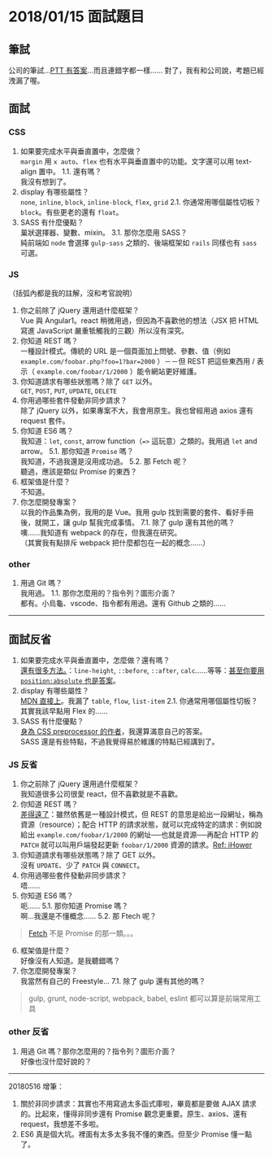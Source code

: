 # 2018/01/15 面試題目

## 筆試

公司的筆試…[PTT 有答案](https://www.ptt.cc/bbs/Ajax/M.1371198760.A.DDB.html)…而且連錯字都一樣……
對了，我有和公司說，考題已經洩漏了喔。

## 面試

### CSS

1. 如果要完成水平與垂直置中，怎麼做？  
`margin` 用 `x auto`、`flex` 也有水平與垂直置中的功能。文字還可以用 text-align 置中。
1.1. 還有嗎？  
我沒有想到了。
2. display 有哪些屬性？  
`none`, `inline`, `block`, `inline-block`, `flex`, `grid`
2.1. 你通常用哪個屬性切板？  
`block`。有些更老的還有 `float`。
3. SASS 有什麼優點？  
巢狀選擇器、變數、mixin。
3.1. 那你怎麼用 SASS？   
 純前端如 `node` 會選擇 `gulp-sass` 之類的、後端框架如 `rails` 同樣也有 `sass` 可選。

### JS

（括弧內都是我的註解，沒和考官說明）

1. 你之前除了 jQuery 還用過什麼框架？  
Vue 與 Angular1。react 稍微用過，但因為不喜歡他的想法（JSX 把 HTML 寫進 JavaScript 嚴重牴觸我的三觀）所以沒有深究。
2. 你知道 REST 嗎？  
一種設計模式。傳統的 URL 是一個頁面加上問號、參數、值（例如 `example.com/foobar.php?foo=1?bar=2000` ）－－但 REST 把這些東西用 / 表示（ `example.com/foobar/1/2000` ）能令網站更好維護。
3. 你知道請求有哪些狀態嗎？除了 `GET` 以外。  
`GET`, `POST`, `PUT`, `UPDATE`, `DELETE`
4. 你用過哪些套件發動非同步請求？  
除了 jQuery 以外，如果專案不大，我會用原生。我也曾經用過 axios 還有 request 套件。
5. 你知道 ES6 嗎？  
我知道：`let`, `const`, arrow function（`=>` 這玩意）之類的。我用過 `let` and arrow。
5.1. 那你知道 `Promise` 嗎？  
我知道，不過我還是沒用成功過。
5.2. 那 Fetch 呢？  
聽過，應該是類似 Promise 的東西？
6. 框架值是什麼？  
不知道。
7. 你怎麼開發專案？  
以我的作品集為例，我用的是 Vue。我用 gulp 找到需要的套件、看好手冊後，就開工，讓 gulp 幫我完成事情。
7.1. 除了 gulp 還有其他的嗎？  
噢......我知道有 webpack 的存在，但我還在研究。  
（其實我有點排斥 webpack 把什麼都包在一起的概念......）

### other

1. 用過 Git 嗎？  
我用過。
1.1. 那你怎麼用的？指令列？圖形介面？  
都有。小烏龜、vscode、指令都有用過。還有 Github 之類的……

---

## 面試反省

1. 如果要完成水平與垂直置中，怎麼做？還有嗎？  
[還有很多方法。](http://www.oxxostudio.tw/articles/201502/css-vertical-align-7methods.html)：`line-height`, `::before`, `::after`, `calc`......等等：[甚至你要用 `position:absolute` 也是答案](http://www.flycan.com/article/css/css-div-position-center-1562.html)。
2. display 有哪些屬性？  
[MDN 直接上](https://developer.mozilla.org/en-US/docs/Web/CSS/display)。我漏了 `table`, `flow`, `list-item`
2.1. 你通常用哪個屬性切板？   
 其實我該早點用 Flex 的……
3. SASS 有什麼優點？  
[身為 CSS preprocessor 的作者](https://developer.mozilla.org/en-US/docs/Glossary/CSS_preprocessor)，我還算滿意自己的答案。  
 SASS 還是有些特點，不過我覺得易於維護的特點已經講到了。

### JS 反省

1. 你之前除了 jQuery 還用過什麼框架？  
我知道很多公司很愛 react，但不喜歡就是不喜歡。
2. 你知道 REST 嗎？  
[差得遠了](https://zh.wikipedia.org/zh-tw/具象狀態傳輸)：雖然依舊是一種設計模式，但 REST 的意思是給出一段網址，稱為資源（resource）；配合 HTTP 的請求狀態，就可以完成特定的請求：例如說給出 `example.com/foobar/1/2000` 的網址──也就是資源──再配合 HTTP 的 `PATCH` 就可以叫用戶端發起更新 `foobar/1/2000` 資源的請求。[Ref: iHower](https://ihower.tw/blog/archives/1542)
3. 你知道請求有哪些狀態嗎？除了 GET 以外。  
沒有 `UPDATE`、少了 `PATCH` 與 `CONNECT`。
4. 你用過哪些套件發動非同步請求？  
唔……
5. 你知道 ES6 嗎？  
呃……
5.1. 那你知道 Promise 嗎？  
啊…我還是不懂概念……
5.2. 那 Ftech 呢？  
> [Fetch](https://developer.mozilla.org/en-US/docs/Web/API/Fetch_API) 不是 Promise 的那一類。。。
6. 框架值是什麼？  
好像沒有人知道。是我聽錯嗎？
7. 你怎麼開發專案？  
我當然有自己的 Freestyle...
7.1. 除了 gulp 還有其他的嗎？  
> gulp, grunt, node-script, webpack, babel, eslint 都可以算是前端常用工具

### other 反省

1. 用過 Git 嗎？那你怎麼用的？指令列？圖形介面？  
好像也沒什麼好說的？

---

20180516 增筆：

1. 關於非同步請求：其實也不用寫過太多函式庫啦，畢竟都是要做 AJAX 請求的。比起來，懂得非同步還有 Promise 觀念更重要。原生、axios、還有 request，我想差不多啦。
2. ES6 真是個大坑。裡面有太多太多我不懂的東西。但至少 Promise 懂一點了。
